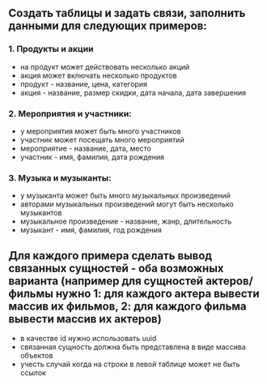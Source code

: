 ## Создать таблицы и задать связи, заполнить данными для следующих примеров:

### 1. Продукты и акции
- на продукт может действовать несколько акций
- акция может включать несколько продуктов
- продукт - название, цена, категория
- акция - название, размер скидки, дата начала, дата завершения

### 2. Мероприятия и участники:
- у мероприятия может быть много участников
- участник может посещать много мероприятий
- мероприятие - название, дата, место
- участник - имя, фамилия, дата рождения

### 3. Музыка и музыканты:
- у музыканта может быть много музыкальных произведений
- авторами музыкальных произведений могут быть несколько музыкантов
- музыкальное произведение - название, жанр, длительность
- музыкант - имя, фамилия, год рождения

## Для каждого примера сделать вывод связанных сущностей - оба возможных варианта (например для сущностей актеров/фильмы нужно 1: для каждого актера вывести массив их фильмов, 2: для каждого фильма вывести массив их актеров)
- в качестве id нужно использовать uuid
- связанная сущность должна быть представлена в виде массива объектов
- учесть случай когда на строки в левой таблице может не быть ссылок

